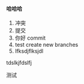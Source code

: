 #### 哈哈哈  
1. 冲突  
2. 提交  
3. 你好 commit
4. test create new branches
5. lfksdjflksjdl


tdslkjfdslfj

测试